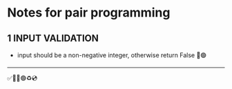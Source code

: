 # Notes for pair programming

## 1 INPUT VALIDATION
- input should be a non-negative integer, otherwise return False
🔴🟢

***
✅🍅🔴🟢♻️💿
